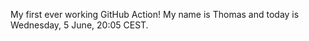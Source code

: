 My first ever working GitHub Action!
My name is Thomas and today is Wednesday, 5 June, 20:05 CEST. 
